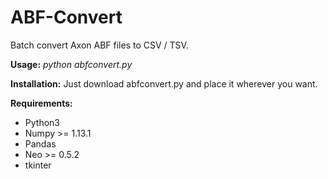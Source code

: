 # ABF-Convert
Batch convert Axon ABF files to CSV / TSV.

<b>Usage:</b>  _python abfconvert.py_

<b>Installation:</b> Just download abfconvert.py and place it wherever you want.

<b>Requirements:</b>
  - Python3
  - Numpy >= 1.13.1
  - Pandas
  - Neo >= 0.5.2
  - tkinter